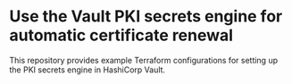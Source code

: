 # Use the Vault PKI secrets engine for automatic certificate renewal

This repository provides example Terraform configurations for setting up the PKI secrets engine in HashiCorp Vault.
